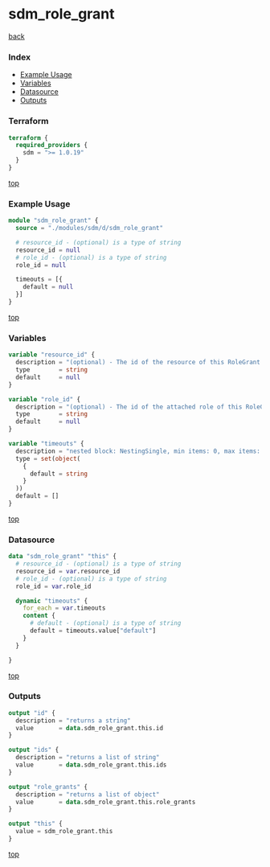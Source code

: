 # sdm_role_grant

[back](../sdm.md)

### Index

- [Example Usage](#example-usage)
- [Variables](#variables)
- [Datasource](#datasource)
- [Outputs](#outputs)

### Terraform

```terraform
terraform {
  required_providers {
    sdm = ">= 1.0.19"
  }
}
```

[top](#index)

### Example Usage

```terraform
module "sdm_role_grant" {
  source = "./modules/sdm/d/sdm_role_grant"

  # resource_id - (optional) is a type of string
  resource_id = null
  # role_id - (optional) is a type of string
  role_id = null

  timeouts = [{
    default = null
  }]
}
```

[top](#index)

### Variables

```terraform
variable "resource_id" {
  description = "(optional) - The id of the resource of this RoleGrant."
  type        = string
  default     = null
}

variable "role_id" {
  description = "(optional) - The id of the attached role of this RoleGrant."
  type        = string
  default     = null
}

variable "timeouts" {
  description = "nested block: NestingSingle, min items: 0, max items: 0"
  type = set(object(
    {
      default = string
    }
  ))
  default = []
}
```

[top](#index)

### Datasource

```terraform
data "sdm_role_grant" "this" {
  # resource_id - (optional) is a type of string
  resource_id = var.resource_id
  # role_id - (optional) is a type of string
  role_id = var.role_id

  dynamic "timeouts" {
    for_each = var.timeouts
    content {
      # default - (optional) is a type of string
      default = timeouts.value["default"]
    }
  }

}
```

[top](#index)

### Outputs

```terraform
output "id" {
  description = "returns a string"
  value       = data.sdm_role_grant.this.id
}

output "ids" {
  description = "returns a list of string"
  value       = data.sdm_role_grant.this.ids
}

output "role_grants" {
  description = "returns a list of object"
  value       = data.sdm_role_grant.this.role_grants
}

output "this" {
  value = sdm_role_grant.this
}
```

[top](#index)